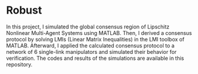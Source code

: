 # Robust
In this project, I simulated the global consensus region of Lipschitz Nonlinear Multi-Agent Systems using MATLAB. Then, I derived a consensus protocol by solving LMIs (Linear Matrix Inequalities) in the LMI
toolbox of MATLAB. Afterward, I applied the calculated consensus protocol to a network of 6 single-link manipulators and simulated their behavior for verification. The codes and results of the simulations are available in this repository.
